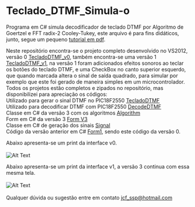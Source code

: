 # Teclado_DTMF_Simula-o
Programa em C# simula decodificador de teclado DTMF por Algoritmo de Goertzel e FFT radix-2 Cooley-Tukey, este arquivo é para fins didáticos, junto, segue um pequeno [tutorial em pdf](https://github.com/JunioCesarFerreira/Teclado_DTMF_Simula-o/blob/master/Decodificador%20digital%20de%20tons%20DTMF(1).pdf).<br />

Neste repositório encontra-se o projeto completo desenvolvido no VS2012, versão 0 [TecladoDTMF_v0](https://github.com/JunioCesarFerreira/Teclado_DTMF_Simula-o/blob/master/TecladoDTMF_v0.zip), também encontra-se uma versão 1 [TecladoDTMF_v1](https://github.com/JunioCesarFerreira/Teclado_DTMF_Simula-o/blob/master/TecladoDTMF_v1.zip), na versão 1 foram adicionados efeitos sonoros ao teclar os botões do teclado DTMF, e uma CheckBox no canto superior esquerdo, que quando marcada altera o sinal de saída quadrado, para simular por exemplo que este foi gerado de maneira simples em um microcontrolador.<br />
Todos os projetos estão completos e zipados no repositório, mas disponibilizei para apreciação os códigos:<br />
Utilizado para gerar o sinal DTMF no PIC18F2550 [TecladoDTMF](https://github.com/JunioCesarFerreira/Teclado_DTMF_Simula-o/blob/master/TecladoDTMF.c)<br />
Utilizado para decodificar DTMF com PIC18F2550 [DecodeDTMF](https://github.com/JunioCesarFerreira/Teclado_DTMF_Simula-o/blob/master/DTMF_Decode.c)<br />
Classe em C# da versão 3 com os algoritmos [Algorithm](https://github.com/JunioCesarFerreira/Teclado_DTMF_Simula-o/blob/master/Algorithm.cs)<br />
Form em C# da versão 3 [Form V3](https://github.com/JunioCesarFerreira/Teclado_DTMF_Simula-o/blob/master/FormDTMF.cs)<br />
Classe em C# de geração dos sinais [Signal](https://github.com/JunioCesarFerreira/Teclado_DTMF_Simula-o/blob/master/Signal.cs)<br />
Código da versão anterior em C# [Form1](https://github.com/JunioCesarFerreira/Teclado_DTMF_Simula-o/blob/master/Form1.cs), sendo este código da versão 0.<br />

Abaixo apresenta-se um print da interface v0.
<br />
<br />
![Alt Text](https://github.com/JunioCesarFerreira/Teclado_DTMF_Simula-o/blob/master/Img.png)
<br />

Abaixo apresenta-se um print da interface v1, a versão 3 continua com essa mesma tela.
<br />
<br />
![Alt Text](https://github.com/JunioCesarFerreira/Teclado_DTMF_Simula-o/blob/master/Img2.png)
<br />
<br />
Qualquer dúvida ou sugestão entre em contato jcf_ssp@hotmail.com
